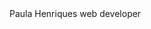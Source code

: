 <html><head> 
  <meta charset="utf-8"> 
  <title>Css Text Animaton</title> 
  <link rel="stylesheet" type="text/css" href="style.css"> 
 </head> 
 <body> 
  <div class="container"> 
   <span class="text1">Paula Henriques</span> 
   <span class="text2">web developer</span> 
  </div>
 
</body></html>
